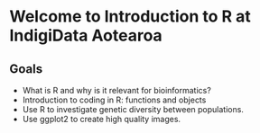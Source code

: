 <h1><b>Welcome to Introduction to R at IndigiData Aotearoa</b></h1>

## Goals

* What is R and why is it relevant for bioinformatics?
* Introduction to coding in R: functions and objects
* Use R to investigate genetic diversity between populations.
* Use ggplot2 to create high quality images.





